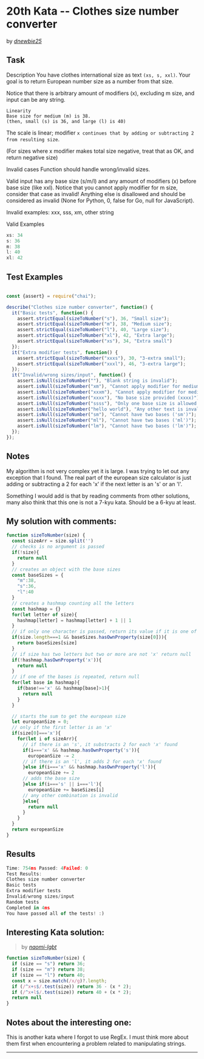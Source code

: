# 20th Kata -- Clothes size number converter





by *[dnewbie25](https://www.codewars.com/users/dnewbie25)*


## Task

Description
You have clothes international size as text `(xs, s, xxl)`.
Your goal is to return European number size as a number from that size.

Notice that there is arbitrary amount of modifiers (x), excluding m size, and input can be any string.

```
Linearity
Base size for medium (m) is 38.
(then, small (s) is 36, and large (l) is 40)
```

The scale is linear; modifier `x continues that by adding or subtracting 2 from resulting size`.

(For sizes where x modifier makes total size negative, treat that as OK, and return negative size)

Invalid cases
Function should handle wrong/invalid sizes.

Valid input has any base size (s/m/l) and any amount of modifiers (x) before base size (like xxl).
Notice that you cannot apply modifier for m size, consider that case as invalid!
Anything else is disallowed and should be considered as invalid (None for Python, 0, false for Go, null for JavaScript).

Invalid examples: xxx, sss, xm, other string

Valid Examples
```js
xs: 34
s: 36
m: 38
l: 40
xl: 42
```

## Test Examples

```js

const {assert} = require("chai");

describe("Clothes size number converter", function() {
  it("Basic tests", function() {
    assert.strictEqual(sizeToNumber("s"), 36, "Small size");
    assert.strictEqual(sizeToNumber("m"), 38, "Medium size");
    assert.strictEqual(sizeToNumber("l"), 40, "Large size");
    assert.strictEqual(sizeToNumber("xl"), 42, "Extra large");
    assert.strictEqual(sizeToNumber("xs"), 34, "Extra small")
  });
  it("Extra modifier tests", function() {
    assert.strictEqual(sizeToNumber("xxxs"), 30, "3-extra small");
    assert.strictEqual(sizeToNumber("xxxl"), 46, "3-extra large");
  });
  it("Invalid/wrong sizes/input", function() {
    assert.isNull(sizeToNumber(""), "Blank string is invalid");
    assert.isNull(sizeToNumber("xm"), "Cannot apply modifier for medium size (xm)");
    assert.isNull(sizeToNumber("xxxm"), "Cannot apply modifier for medium size (xxxm)");
    assert.isNull(sizeToNumber("xxxx"), "No base size provided (xxxx)");
    assert.isNull(sizeToNumber("ssss"), "Only one base size is allowed ('ssss')");
    assert.isNull(sizeToNumber("hello world"), "Any other text is invalid ('hello world')");
    assert.isNull(sizeToNumber("sm"), "Cannot have two bases ('sm')");
    assert.isNull(sizeToNumber("ml"), "Cannot have two bases ('ml')");
    assert.isNull(sizeToNumber("lm"), "Cannot have two bases ('lm')");
  });
});
```


## Notes

My algorithm is not very complex yet it is large. I was trying to let out any exception that I found. The real part of the european size calculator is just adding or subtracting a 2 for each 'x' if the next letter is an 's' or an 'l'.

Something I would add is that by reading comments from other solutions, many also think that this one is not a 7-kyu kata. Should be a 6-kyu at least.

## My solution with comments:

```js
function sizeToNumber(size) {
  const sizeArr = size.split('')
  // checks is no argument is passed
  if(!size){
    return null
  }
  // creates an object with the base sizes
  const baseSizes = {
    "m":38,
    "s":36,
    "l":40
  }
  // creates a hashmap counting all the letters
  const hashmap = {}
  for(let letter of size){
    hashmap[letter] = hashmap[letter] + 1 || 1
  }
  // if only one character is passed, return its value if it is one of the base sizes
  if(size.length===1 && baseSizes.hasOwnProperty(size[0])){
    return baseSizes[size]
  }
  // if size has two letters but two or more are not 'x' return null
  if(!hashmap.hasOwnProperty('x')){
    return null
  }
  // if one of the bases is repeated, return null
  for(let base in hashmap){
    if(base!=='x' && hashmap[base]>1){
      return null
    }
  }

  // starts the sum to get the european size
  let europeanSize = 0;
  // only if the first letter is an 'x'
  if(size[0]==='x'){
    for(let i of sizeArr){
      // if there is an 's', it substracts 2 for each 'x' found
      if(i==='x' && hashmap.hasOwnProperty('s')){
        europeanSize -= 2
      // if there is an 'l', it adds 2 for each 'x' found
      }else if(i==='x' && hashmap.hasOwnProperty('l')){
        europeanSize += 2
      // adds the base size
      }else if(i==='s' || i==='l'){
        europeanSize += baseSizes[i]
      // any other combination is invalid
      }else{
        return null
      }
    }
  }
  return europeanSize
}
```


## Results

```js
Time: 754ms Passed: 4Failed: 0
Test Results:
Clothes size number converter
Basic tests
Extra modifier tests
Invalid/wrong sizes/input
Random tests
Completed in 4ms
You have passed all of the tests! :)

```

## Interesting Kata solution:
> by *[naomi-lgbt](https://www.codewars.com/kata/reviews/667dfc4c16fd726e23336a3a/groups/668c22dfbfb6644007b47177)*

```js
function sizeToNumber(size) {
  if (size == "s") return 36;
  if (size == "m") return 38;
  if (size == "l") return 40;
  const x = size.match(/x/g)?.length;
  if (/^x+s$/.test(size)) return 36 - (x * 2);
  if (/^x+l$/.test(size)) return 40 + (x * 2);
  return null
}

```

## Notes about the interesting one:

This is another kata where I forgot to use RegEx. I must think more about them first when encountering a problem related to manipulating strings.

---